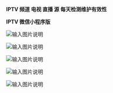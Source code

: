  **IPTV 频道 电视 直播 源 每天检测维护有效性** 




 **IPTV 微信小程序版** 

![输入图片说明](https://images.gitee.com/uploads/images/2021/0801/182037_7d5ab2cc_1280996.jpeg "iptv.jpg")




![输入图片说明](https://images.gitee.com/uploads/images/2021/0801/220213_a72010c7_1280996.jpeg "微信图片_20210801220134.jpg")




![输入图片说明](https://images.gitee.com/uploads/images/2021/0801/220227_15b5fed6_1280996.jpeg "微信图片_20210801220143.jpg")




![输入图片说明](https://images.gitee.com/uploads/images/2021/0801/220244_65bde1fd_1280996.jpeg "微信图片_20210801220139.jpg")




![输入图片说明](https://images.gitee.com/uploads/images/2021/0801/220310_bf45cfb1_1280996.jpeg "微信图片_20210801220147.jpg")
